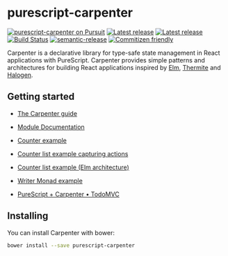 # purescript-carpenter

[![purescript-carpenter on Pursuit](https://pursuit.purescript.org/packages/purescript-carpenter/badge)](https://pursuit.purescript.org/packages/purescript-carpenter)
[![Latest release](https://img.shields.io/bower/v/purescript-carpenter.svg)](https://github.com/arthur-xavier/purescript-carpenter/releases)
[![Latest release](https://img.shields.io/npm/v/purescript-carpenter.svg)](https://www.npmjs.com/package/purescript-carpenter)
[![Build Status](https://travis-ci.org/arthur-xavier/purescript-carpenter.svg?branch=master)](https://travis-ci.org/arthur-xavier/purescript-carpenter)
[![semantic-release](https://img.shields.io/badge/%20%20%F0%9F%93%A6%F0%9F%9A%80-semantic--release-e10079.svg)](https://github.com/semantic-release/semantic-release)
[![Commitizen friendly](https://img.shields.io/badge/commitizen-friendly-brightgreen.svg)](http://commitizen.github.io/cz-cli/)

Carpenter is a declarative library for type-safe state management in React applications with PureScript. Carpenter provides simple patterns and architectures for building React applications inspired by [Elm](http://elm-lang.org/), [Thermite](https://github.com/paf31/purescript-thermite) and [Halogen](https://github.com/slamdata/purescript-halogen).

## Getting started

- [The Carpenter guide](GUIDE.md)
- [Module Documentation](https://pursuit.purescript.org/packages/purescript-carpenter)

- [Counter example](examples/Counter/Counter.purs)
- [Counter list example capturing actions](examples/CounterList/)
- [Counter list example (Elm architecture)](examples/CounterListElm/)
- [Writer Monad example](examples/Monad/Writer.purs)

- [PureScript + Carpenter • TodoMVC](https://github.com/arthur-xavier/purescript-carpenter-todomvc)

## Installing

You can install Carpenter with bower:

```bash
bower install --save purescript-carpenter
```
